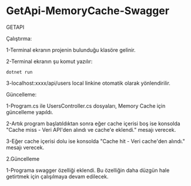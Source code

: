 # GetApi-MemoryCache-Swagger

GETAPI

Çalıştırma:

1-Terminal ekranın projenin bulunduğu klasöre gelinir.

2-Terminal ekranın şu komut yazılır:

  ```Csharp
  dotnet run
  ```

3-localhost:xxxx/api/users local linkine otomatik olarak yönlendirilir.

Güncelleme:

1-Program.cs ile UsersController.cs dosyaları, Memory Cache için güncelleme yapıldı.

2-Artık program başlatıldıktan sonra eğer cache içerisi boş ise konsolda "Cache miss - Veri API'den alındı ve cache'e eklendi." mesajı verecek.

3-Eğer cache içerisi dolu ise konsolda "Cache hit - Veri cache'den alındı." mesajı verecek.

2.Güncelleme

1-Programa swagger özelliği eklendi. Bu özelliğin daha düzgün hale getirtmek için çalışılmaya devam edilecek.

